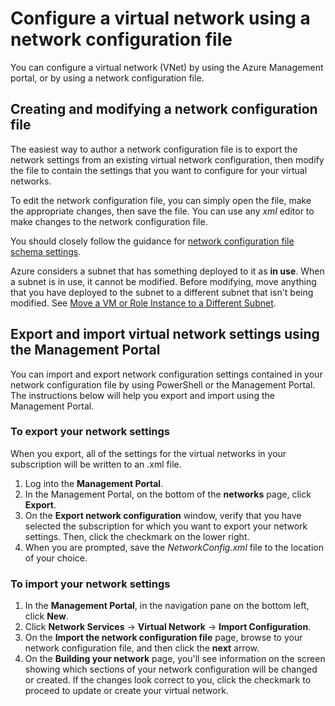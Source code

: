 <properties
    pageTitle="Configure a virtual network using a network configuration file"
    description="Instructions to export and import a network configuration file to the Azure Management Portal in order to create or modify virtual networks. "
    services="virtual-network"
    documentationcenter=""
    author="jimdial"
    manager="carmonm"
    editor="tysonn" />
<tags
    ms.assetid="c29b9059-22b0-444e-bbfe-3e35f83cde2f"
    ms.service="virtual-network"
    ms.devlang="na"
    ms.topic="article"
    ms.tgt_pltfrm="na"
    ms.workload="infrastructure-services"
    ms.date="03/15/2016"
    wacn.date=""
    ms.author="jdial" />

# Configure a virtual network using a network configuration file
You can configure a virtual network (VNet) by using the Azure Management portal, or by using a network configuration file.

## Creating and modifying a network configuration file
The easiest way to author a network configuration file is to export the network settings from an existing virtual network configuration, then modify the file to contain the settings that you want to configure for your virtual networks.

To edit the network configuration file, you can simply open the file, make the appropriate changes, then save the file. You can use any *xml* editor to make changes to the network configuration file. 

You should closely follow the guidance for [network configuration file schema settings](https://msdn.microsoft.com/zh-cn/library/azure/jj157100.aspx). 

Azure considers a subnet that has something deployed to it as **in use**. When a subnet is in use, it cannot be modified. Before modifying, move anything that you have deployed to the subnet to a different subnet that isn't being modified.   See [Move a VM or Role Instance to a Different Subnet](/documentation/articles/virtual-networks-move-vm-role-to-subnet/).

## Export and import virtual network settings using the Management Portal
You can import and export network configuration settings contained in your network configuration file by using PowerShell or the Management Portal. The instructions below will help you export and import using the Management Portal. 

### To export your network settings
When you export, all of the settings for the virtual networks in your subscription will be written to an .xml file. 

1. Log into the **Management Portal**.
2. In the Management Portal, on the bottom of the **networks** page, click **Export**. 
3. On the **Export network configuration** window, verify that you have selected the subscription for which you want to export your network settings. Then, click the checkmark on the lower right. 
4. When you are prompted, save the *NetworkConfig.xml* file to the location of your choice.

### To import your network settings
1. In the **Management Portal**, in the navigation pane on the bottom left, click **New**.
2. Click **Network Services** -> **Virtual Network** -> **Import Configuration**.
3. On the **Import the network configuration file** page, browse to your network configuration file, and then click the **next** arrow.
4. On the **Building your network** page, you'll see information on the screen showing which sections of your network configuration will be changed or created. If the changes look correct to you, click the checkmark to proceed to update or create your virtual network. 

